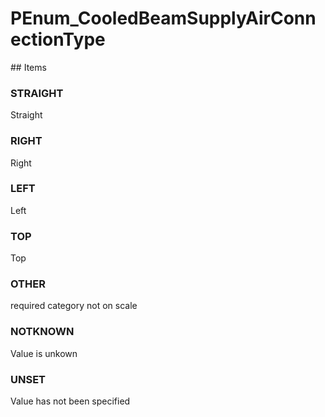# PEnum_CooledBeamSupplyAirConnectionType

<!-- end of definition -->## Items

### STRAIGHT
Straight

### RIGHT
Right

### LEFT
Left

### TOP
Top

### OTHER
required category not on scale

### NOTKNOWN
Value is unkown

### UNSET
Value has not been specified

